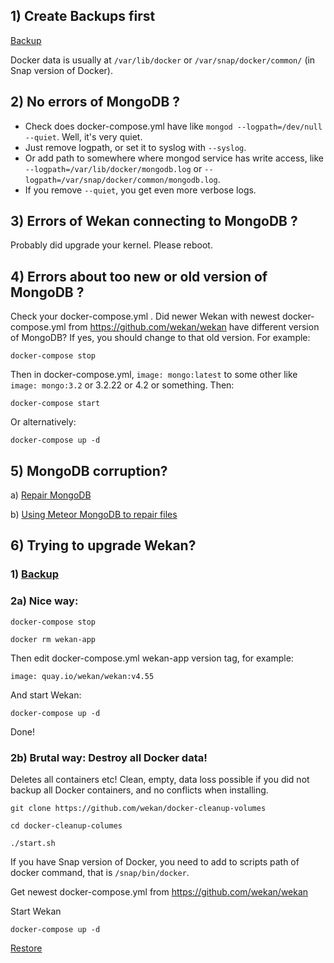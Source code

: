 ## 1) Create Backups first

[Backup](https://github.com/wekan/wekan/wiki/Backup)

Docker data is usually at `/var/lib/docker` or `/var/snap/docker/common/` (in Snap version of Docker).

## 2) No errors of MongoDB ?

- Check does docker-compose.yml have like `mongod --logpath=/dev/null --quiet`. Well, it's very quiet.
- Just remove logpath, or set it to syslog with `--syslog`.
- Or add path to somewhere where mongod service has write access, like `--logpath=/var/lib/docker/mongodb.log` or `--logpath=/var/snap/docker/common/mongodb.log`.
- If you remove `--quiet`, you get even more verbose logs.

## 3) Errors of Wekan connecting to MongoDB ?

Probably did upgrade your kernel. Please reboot.

## 4) Errors about too new or old version of MongoDB ?

Check your docker-compose.yml . Did newer Wekan with newest docker-compose.yml from https://github.com/wekan/wekan have different version of MongoDB? If yes, you should change to that old version. For example:
```
docker-compose stop
```
Then in docker-compose.yml, `image: mongo:latest` to some other like `image: mongo:3.2` or 3.2.22 or 4.2 or something. Then:
```
docker-compose start
```
Or alternatively:
```
docker-compose up -d
```
## 5) MongoDB corruption?

a) [Repair MongoDB](https://github.com/wekan/wekan-mongodb/issues/6#issuecomment-424004116)

b) [Using Meteor MongoDB to repair files](https://github.com/wekan/wekan/wiki/Export-from-Wekan-Sandstorm-grain-.zip-file)

## 6) Trying to upgrade Wekan?

### 1) [Backup](https://github.com/wekan/wekan/wiki/Backup)

### 2a) Nice way:
```
docker-compose stop

docker rm wekan-app
```
Then edit docker-compose.yml wekan-app version tag, for example:
```
image: quay.io/wekan/wekan:v4.55
```
And start Wekan:
```
docker-compose up -d
```
Done!

### 2b) Brutal way: Destroy all Docker data!

Deletes all containers etc! Clean, empty, data loss possible if you did not backup all Docker containers, and no conflicts when installing.
```
git clone https://github.com/wekan/docker-cleanup-volumes

cd docker-cleanup-columes

./start.sh
```
If you have Snap version of Docker, you need to add to scripts path of docker command, that is `/snap/bin/docker`.

Get newest docker-compose.yml from https://github.com/wekan/wekan

Start Wekan
```
docker-compose up -d
```
[Restore](https://github.com/wekan/wekan/wiki/Backup)